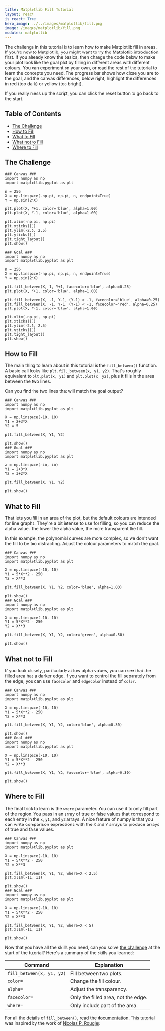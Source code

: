 ```yaml
---
title: Matplotlib Fill Tutorial
layout: react
is_react: True
hero_image: ../../images/matplotlib/fill.png
image: /images/matplotlib/fill.png
modules: matplotlib
---
```

The challenge in this tutorial is to learn how to make Matplotlib fill in areas.
If you're new to Matplotlib, you might want to try the [Matplotlib introduction]
first. If you already know the basics, then change the code below to make your
plot look like the goal plot by filling in different areas with different
colours. You can experiment on your own, or read the rest of the tutorial to
learn the concepts you need. The progress bar shows how close you are to the
goal, and the canvas differences, below right, highlight the differences in red
(too dark) or yellow (too bright).

If you really mess up the script, you can click the reset button to go back to
the start.

[Matplotlib introduction]: intro.md

## Table of Contents
* [The Challenge]
* [How to Fill]
* [What to Fill]
* [What not to Fill]
* [Where to Fill]

[The Challenge]: #the-challenge
[How to Fill]: #how-to-fill
[What to Fill]: #what-to-fill
[What not to Fill]: #what-not-to-fill
[Where to Fill]: #where-to-fill

## The Challenge
    ### Canvas ###
    import numpy as np
    import matplotlib.pyplot as plt
    
    n = 256
    X = np.linspace(-np.pi, np.pi, n, endpoint=True)
    Y = np.sin(2*X)
    
    plt.plot(X, Y+1, color='blue', alpha=1.00)
    plt.plot(X, Y-1, color='blue', alpha=1.00)
    
    plt.xlim(-np.pi, np.pi)
    plt.xticks([])
    plt.ylim(-2.5, 2.5)
    plt.yticks([])
    plt.tight_layout()
    plt.show()
    
    ### Goal ###
    import numpy as np
    import matplotlib.pyplot as plt
    
    n = 256
    X = np.linspace(-np.pi, np.pi, n, endpoint=True)
    Y = np.sin(2*X)
    
    plt.fill_between(X, 1, Y+1, facecolor='blue', alpha=0.25)
    plt.plot(X, Y+1, color='blue', alpha=1.00)
    
    plt.fill_between(X, -1, Y-1, (Y-1) > -1, facecolor='blue', alpha=0.25)
    plt.fill_between(X, -1, Y-1, (Y-1) < -1, facecolor='red', alpha=0.25)
    plt.plot(X, Y-1, color='blue', alpha=1.00)
    
    plt.xlim(-np.pi, np.pi)
    plt.xticks([])
    plt.ylim(-2.5, 2.5)
    plt.yticks([])
    plt.tight_layout()
    plt.show()

## How to Fill
The main thing to learn about in this tutorial is the `fill_between()` function.
A basic call looks like `plt.fill_between(x, y1, y2)`. That's roughly equivalent
to `plt.plot(x, y1)` and `plt.plot(x, y2)`, plus it fills in the area between
the two lines.

Can you find the two lines that will match the goal output?

    ### Canvas ###
    import numpy as np
    import matplotlib.pyplot as plt
    
    X = np.linspace(-10, 10)
    Y1 = 2+3*X
    Y2 = 5
    
    plt.fill_between(X, Y1, Y2)
    
    plt.show()
    ### Goal ###
    import numpy as np
    import matplotlib.pyplot as plt
    
    X = np.linspace(-10, 10)
    Y1 = 2+3*X
    Y2 = 3+2*X
    
    plt.fill_between(X, Y1, Y2)
    
    plt.show()

## What to Fill
That lets you fill in an area of the plot, but the default colours are intended
for line graphs. They're a bit intense to use for filling, so you can reduce
the alpha value. The lower the alpha value, the more transparent the fill.

In this example, the polynomial curves are more complex, so we don't want the
fill to be too distracting. Adjust the colour parameters to match the goal.

    ### Canvas ###
    import numpy as np
    import matplotlib.pyplot as plt
    
    X = np.linspace(-10, 10)
    Y1 = 5*X**2 - 250
    Y2 = X**3
    
    plt.fill_between(X, Y1, Y2, color='blue', alpha=1.00)
    
    plt.show()
    ### Goal ###
    import numpy as np
    import matplotlib.pyplot as plt
    
    X = np.linspace(-10, 10)
    Y1 = 5*X**2 - 250
    Y2 = X**3
    
    plt.fill_between(X, Y1, Y2, color='green', alpha=0.50)
    
    plt.show()

## What not to Fill
If you look closely, particularly at low alpha values, you can see that the
filled area has a darker edge. If you want to control the fill separately from
the edge, you can use `facecolor` and `edgecolor` instead of `color`.

    ### Canvas ###
    import numpy as np
    import matplotlib.pyplot as plt
    
    X = np.linspace(-10, 10)
    Y1 = 5*X**2 - 250
    Y2 = X**3
    
    plt.fill_between(X, Y1, Y2, color='blue', alpha=0.30)
    
    plt.show()
    ### Goal ###
    import numpy as np
    import matplotlib.pyplot as plt
    
    X = np.linspace(-10, 10)
    Y1 = 5*X**2 - 250
    Y2 = X**3
    
    plt.fill_between(X, Y1, Y2, facecolor='blue', alpha=0.30)
    
    plt.show()

## Where to Fill
The final trick to learn is the `where` parameter. You can use it to only fill
part of the region. You pass in an array of true or false values that correspond
to each entry in the `x`, `y1`, and `y2` arrays. A nice feature of numpy is that
you can write comparison expressions with the `X` and `Y` arrays to produce
arrays of true and false values.

    ### Canvas ###
    import numpy as np
    import matplotlib.pyplot as plt
    
    X = np.linspace(-10, 10)
    Y1 = 5*X**2 - 250
    Y2 = X**3
    
    plt.fill_between(X, Y1, Y2, where=X < 2.5)
    plt.xlim(-11, 11)
    
    plt.show()
    ### Goal ###
    import numpy as np
    import matplotlib.pyplot as plt
    
    X = np.linspace(-10, 10)
    Y1 = 5*X**2 - 250
    Y2 = X**3
    
    plt.fill_between(X, Y1, Y2, where=X < 5)
    plt.xlim(-11, 11)
    
    plt.show()

Now that you have all the skills you need, can you solve [the challenge] at the
start of the tutorial? Here's a summary of the skills you learned:

| Command                   | Explanation                         |
|---------------------------|-------------------------------------|
| `fill_between(x, y1, y2)` | Fill between two plots.             |
| `color=`                  | Change the fill colour.             |
| `alpha=`                  | Adjust the transparency.            |
| `facecolor=`              | Only the filled area, not the edge. |
| `where=`                  | Only include part of the area.      |

For all the details of `fill_between()`, read the [documentation]. This tutorial
was inspired by the work of [Nicolas P. Rougier].

[the challenge]: #the-challenge
[documentation]: https://matplotlib.org/stable/api/_as_gen/matplotlib.pyplot.fill_between.html
[Nicolas P. Rougier]: https://github.com/rougier/matplotlib-tutorial#user-content-regular-plots
